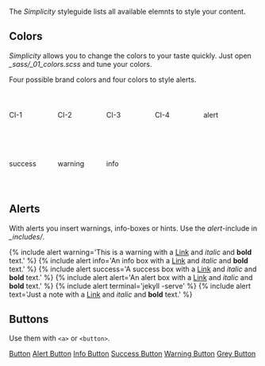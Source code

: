 The *Simplicity* styleguide lists all available elemnts to style your content.

<!--more-->


## Colors

*Simplicity* allows you to change the colors to your taste quickly. Just open *_sass/_01_colors.scss* and tune your colors.

Four possible brand colors and four colors to style alerts.

<div class="ci-1-bg text-center" style="float: left; line-height: 7em;width: 7em;height:7em">CI-1</div>
<div class="ci-2-bg text-center" style="float: left; line-height: 7em;width: 7em;height:7em">CI-2</div>
<div class="ci-3-bg text-center" style="float: left; line-height: 7em;width: 7em;height:7em">CI-3</div>
<div class="ci-4-bg text-center" style="float: left; line-height: 7em;width: 7em;height:7em">CI-4</div>

<div class="alert-color-bg text-center" style="float: left; line-height: 7em;width: 7em;height:7em">alert</div>
<div class="success-color-bg text-center" style="float: left; line-height: 7em;width: 7em;height:7em">success</div>
<div class="warning-color-bg text-center" style="float: left; line-height: 7em;width: 7em;height:7em">warning</div>
<div class="info-color-bg text-center" style="float: left; line-height: 7em;width: 7em;height:7em">info</div>
<div style="clear:both;"></div>



## Alerts

With alerts you insert warnings, info-boxes or hints. Use the *alert*-include in *_includes/*.

{% include alert warning='This is a warning with a <a href="http://phlow.github.io/feeling-responsive/">Link</a> and <em>italic</em> and <strong>bold</strong> text.' %}
{% include alert info='An info box with a <a href="http://phlow.github.io/feeling-responsive/">Link</a> and <em>italic</em> and <strong>bold</strong> text.' %}
{% include alert success='A success box with a <a href="http://phlow.github.io/feeling-responsive/">Link</a> and <em>italic</em> and <strong>bold</strong> text.' %}
{% include alert alert='An alert box with a <a href="http://phlow.github.io/feeling-responsive/">Link</a> and <em>italic</em> and <strong>bold</strong> text.' %}
{% include alert terminal='jekyll -serve' %}
{% include alert text='Just a note with a <a href="http://phlow.github.io/feeling-responsive/">Link</a> and <em>italic</em> and <strong>bold</strong> text.' %}



## Buttons

Use them with `<a>` or `<button>`.

<a class="button" href="#">Button</a>
<a class="button alert" href="#">Alert Button</a>
<a class="button info" href="#">Info Button</a>
<a class="button success" href="#">Success Button</a>
<a class="button warning" href="#">Warning Button</a>
<a class="button grey" href="#">Grey Button</a>

